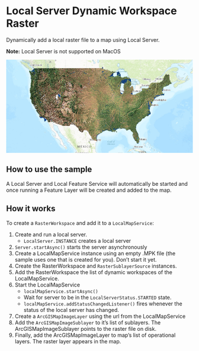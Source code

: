 # Local Server Dynamic Workspace Raster

Dynamically add a local raster file to a map using Local Server.

**Note:** Local Server is not supported on MacOS

![](LocalServerDynamicWorkspaceRaster.png)

## How to use the sample

A Local Server and Local Feature Service will automatically be started
and once running a Feature Layer will be created and added to the map.

## How it works

To create a `RasterWorkspace` and add it to a `LocalMapService`:

1.  Create and run a local server.
      - `LocalServer.INSTANCE` creates a local server
2.  `Server.startAsync()` starts the server asynchronously
3.  Create a LocalMapService instance using an empty .MPK file (the
    sample uses one that is created for you). Don’t start it yet.
4.  Create the RasterWorkspace and `RasterSublayerSource` instances.
5.  Add the RasterWorkspace the list of dynamic workspaces of the
    LocalMapService.
6.  Start the LocalMapService
      - `localMapService.startAsync()`
    <!-- end list -->
      - Wait for server to be in the `LocalServerStatus.STARTED` state.
    <!-- end list -->
      - `localMapService.addStatusChangedListener()` fires whenever the
        status of the local server has changed.
7.  Create a `ArcGISMapImageLayer` using the url from the
    LocalMapService
8.  Add the `ArcGISMapImageSublayer` to it’s list of sublayers. The
    ArcGISMapImageSublayer points to the raster file on disk.
9.  Finally, add the ArcGISMapImageLayer to map’s list of operational
    layers. The raster layer appears in the map.
